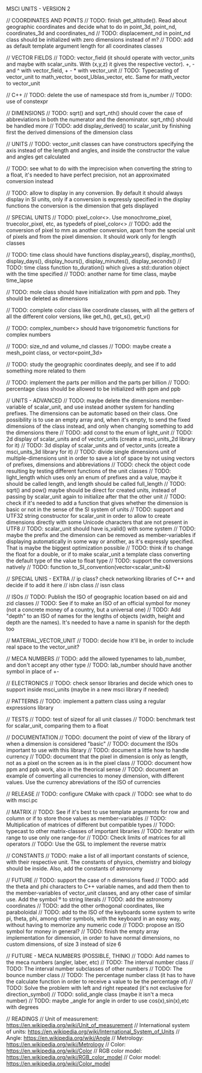 MSCI UNITS - VERSION 2

// COORDINATES AND POINTS
// TODO: finish get_altitude(). Read about geographic coordinates and decide what to do in point_3d, point_nd, coordinates_3d and coordinates_nd
// TODO: displacement_nd in point_nd class should be initialized with zero dimensions instead of m?
// TODO: add as default template argument length for all coordinates classes

// VECTOR FIELDS
// TODO: vector_field (it should operate with vector_units and maybe with scalar_units. With (x,y,z) it gives the respective vector). +, - and ^ with vector_field, + - * with vector_unit
// TODO: Typecasting of vector_unit to math_vector, boost_Ublas_vector, etc. Same for math_vector to vector_unit

// C++
// TODO: delete the use of namespace std from is_number
// TODO: use of constexpr

// DIMENSIONS
// TODO: sqrt() and sqrt_nth() should cover the case of abbreviations in both the numerator and the denominator. sqrt_nth() should be handled more
// TODO: add display_derived() to scalar_unit by finishing first the derived dimensions of the dimension class

// UNITS
// TODO: vector_unit classes can have constructors specifying the axis instead of the length and angles, and inside the constructor the value and angles get calculated

// TODO: see what to do with the imprecision when converting the string to a float, it's needed to have perfect precision, not an approximated conversion instead

// TODO: allow to display in any conversion. By default it should always display in SI units, only if a conversion is expressly specified in the display functions the conversion is the dimension that gets displayed

// SPECIAL UNITS
// TODO: pixel_color<>. Use monochrome_pixel, truecolor_pixel, etc, as typedefs of pixel_color<>
// TODO: add the conversion of pixel to mm as another conversion, apart from the special unit of pixels and from the pixel dimension. It should work only for length classes

// TODO: time class should have functions display_years(), display_months(), display_days(), display_hours(), display_minutes(), display_seconds()
// TODO: time class function to_duration() which gives a std::duration object with the time specified
// TODO: another name for time class, maybe time_lapse

// TODO: mole class should have initialization with ppm and ppb. They should be deleted as dimensions

// TODO: complete color class like coordinate classes, with all the getters of all the different color versions, like get_h(), get_s(), get_v()

// TODO: complex_number<> should have trigonometric functions for complex numbers

// TODO: size_nd and volume_nd classes
// TODO: maybe create a mesh_point class, or vector<point_3d>

// TODO: study the geographic coordinates deeply, and see if to add something more related to them

// TODO: implement the parts per million and the parts per billion
// TODO: percentage class should be allowed to be initialized with ppm and ppb

// UNITS - ADVANCED
// TODO: maybe delete the dimensions member-variable of scalar_unit, and use instead another system for handling prefixes. The dimensions can be automatic based on their class. One possibility is to use an empty array and, when it's empty, to send the fixed dimensions of the class instead, and only when changing something to add the dimensions there
// TODO: add const to the enum of light_unit
// TODO: 2d display of scalar_units and of vector_units (create a msci_units_2d library for it)
// TODO: 3d display of scalar_units and of vector_units (create a msci_units_3d library for it)
// TODO: divide single dimensions unit of multiple-dimensions unit in order to save a lot of space by not using vectors of prefixes, dimensions and abbreviations
// TODO: check the object code resulting by testing different functions of the unit classes
// TODO: light_length which uses only an enum of prefixes and a value, maybe it should be called length, and length should be called full_length
// TODO: sqrt() and pow() maybe should be direct for created units, instead of passing by scalar_unit again to initialize after that the other unit
// TODO: check if it's needed to add a function that gives whether the dimension is basic or not in the sense of the SI system of units
// TODO: support and UTF32 string constructor for scalar_unit in order to allow to create dimensions directly with some Unicode characters that are not present in UTF8
// TODO: scalar_unit should have is_valid() with some system
// TODO: maybe the prefix and the dimension can be removed as member-variables if displaying automatically in some way or another, as it's expressly specified. That is maybe the biggest optimization possible
// TODO: think if to change the float for a double, or if to make scalar_unit a template class converting the default type of the value to float type
// TODO: support the conversions natively
// TODO: function to_SI_convention(vector<scalar_unit>&)

// SPECIAL UNIS - EXTRA
// ip class? check networking libraries of C++ and decide if to add it here
// isbn class
// issn class

// ISOs
// TODO: Publish the ISO of geographic location based on aid and zid classes
// TODO: See if to make an ISO of an official symbol for money (not a concrete money of a country, but a universal one)
// TODO: Add "depth" to an ISO of names for the lengths of objects (width, height and depth are the names). It's needed to have a name in spanish for the depth too

// MATERIAL_VECTOR_UNIT
// TODO: decide how it'll be, in order to include real space to the vector_unit?

// MECA NUMBERS
// TODO: add the allowed typenames to lab_number, and don't accept any other type
// TODO: lab_number should have another symbol in place of +-

// ELECTRONICS
// TODO: check sensor libraries and decide which ones to support inside msci_units (maybe in a new msci library if needed)

// PATTERNS
// TODO: implement a pattern class using a regular expressions library

// TESTS
// TODO: test of sizeof for all unit classes
// TODO: benchmark test for scalar_unit, comparing them to a float

// DOCUMENTATION
// TODO: document the point of view of the library of when a dimension is considered "basic"
// TODO: document the ISOs important to use with this library
// TODO: document a little how to handle currency
// TODO: document that the pixel in dimension is only as length, not as a pixel on the screen as is in the pixel class
// TODO: document how ppm and ppb work, also in the theorical sense
// TODO: document an example of converting all currencies to money dimension, with different values. Use the currency abreviations of the ISO of currencies

// RELEASE
// TODO: configure CMake with cpack
// TODO: see what to do with msci.pc

// MATRIX
// TODO: See if it's best to use template arguments for row and column or if to store those values as member-variables
// TODO: Multiplication of matrices of different but compatible types
// TODO: typecast to other matrix-classes of important libraries
// TODO: Iterator with range to use only one range-for
// TODO: Check limits of matrices for all operators
// TODO: Use the GSL to implement the reverse matrix

// CONSTANTS
// TODO: make a list of all important constants of science, with their respective unit. The constants of physics, chemistry and biology should be inside. Also, add the constants of astronomy

// FUTURE
// TODO: support the case of n dimensions fixed
// TODO: add the theta and phi characters to C++ variable names, and add them then to the member-variables of vector_unit classes, and any other case of similar use. Add the symbol º to string literals
// TODO: add the astronomy coordinates
// TODO: add the other orthogonal coordinates, like paraboloidal
// TODO: add to the ISO of the keyboards some system to write pi, theta, phi, among other symbols, with the keyboard in an easy way, without having to memorize any numeric code
// TODO: propose an ISO symbol for money in general?
// TODO: finish the empty array implementation for dimension, in order to have normal dimensions, no custom dimensions, of size 3 instead of size 6

// FUTURE - MECA NUMBERS (POSSIBLE, THINK)
// TODO: Add names to the meca numbers (angler, laber, etc)
// TODO: The interval number class
// TODO: The interval number subclasses of other numbers
// TODO: The bounce number class
// TODO: The percentage number class (it has to have the calculate function in order to receive a value to be the percentage of)
// TODO: Solve the problem with left and right repeated (it's not exclusive for direction_symbol)
// TODO: solid_angle class (maybe it isn't a meca number)
// TODO: maybe _angle for angle in order to use cos(x),sin(x),etc with degrees

// READINGS
// Unit of measurement: https://en.wikipedia.org/wiki/Unit_of_measurement
// International system of units: https://en.wikipedia.org/wiki/International_System_of_Units
// Angle: https://en.wikipedia.org/wiki/Angle
// Metrology: https://en.wikipedia.org/wiki/Metrology
// Color: https://en.wikipedia.org/wiki/Color
// RGB color model: https://en.wikipedia.org/wiki/RGB_color_model
// Color model: https://en.wikipedia.org/wiki/Color_model
